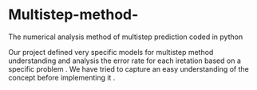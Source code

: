 # Multistep-method-
The numerical analysis method of multistep prediction coded in python 

Our project defined very specific models for multistep method understanding and analysis the error rate for each iretation based on a specific problem . 
We have tried to capture an easy understanding of the concept before implementing it . 

